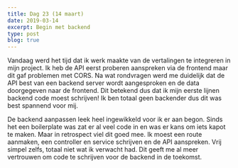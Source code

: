 ```yaml
---
title: Dag 23 (14 maart)
date: 2019-03-14
excerpt: Begin met backend
type: post
blog: true
---
```


Vandaag werd het tijd dat ik werk maakte van de vertalingen te integreren in mijn project. Ik heb de API eerst proberen aanspreken via de frontend maar dit gaf problemen met CORS. Na wat rondvragen werd me duidelijk dat de API best van een backend server wordt aangesproken en de data doorgegeven naar de frontend. Dit betekend dus dat ik mijn eerste lijnen backend code moest schrijven! Ik ben totaal geen backender dus dit was best spannend voor mij.

De backend aanpassen leek heel ingewikkeld voor ik er aan begon. Sinds het een boilerplate was zat er al veel code in en was er kans om iets kapot te maken. Maar in retrospect viel dit goed mee. Ik moest een route aanmaken, een controller en service schrijven en de API aanspreken. Vrij simpel zelfs, totaal niet wat ik verwacht had. Dit geeft me al meer vertrouwen om code te schrijven voor de backend in de toekomst.
